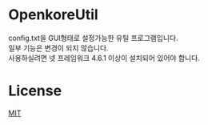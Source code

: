 # OpenkoreUtil

config.txt을 GUI형태로 설정가능한 유틸 프로그램입니다.  
일부 기능은 변경이 되지 않습니다.  
사용하실려면 넷 프레임워크 4.6.1 이상이 설치되어 있어야 합니다.

# License

[MIT](./LICENSE)
